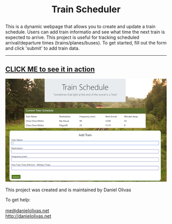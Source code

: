 #
<h1>
<p align="center">Train Scheduler</p>
</h1>
This is a dynamic webpage that allows you to create and update a train schedule.  Users can 
add train informatio and see what time the next train is expected to arrive.  This project
is useful for tracking scheduled arrival/departure times (trains/planes/buses).  To get 
started, fill out the form and click 'submit' to add train data.

---
[CLICK ME to see it in action](https://olivas1406.github.io/Train_Scheduler/)
<br>
---
![Train Scheduler Screen Cap](./train.png)

This project was created and is maintained by Daniel Olivas

To get help:<br><br>
me@danielolivas.net<br>
http://danielolivas.net
    
